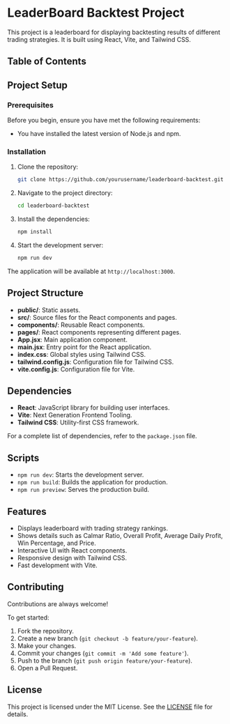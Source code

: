 # LeaderBoard Backtest Project

This project is a leaderboard for displaying backtesting results of different trading strategies. It is built using React, Vite, and Tailwind CSS.

## Table of Contents


## Project Setup

### Prerequisites

Before you begin, ensure you have met the following requirements:

- You have installed the latest version of Node.js and npm.

### Installation

1. Clone the repository:

    ```bash
    git clone https://github.com/yourusername/leaderboard-backtest.git
    ```

2. Navigate to the project directory:

    ```bash
    cd leaderboard-backtest
    ```

3. Install the dependencies:

    ```bash
    npm install
    ```

4. Start the development server:

    ```bash
    npm run dev
    ```

The application will be available at `http://localhost:3000`.

## Project Structure


- **public/**: Static assets.
- **src/**: Source files for the React components and pages.
- **components/**: Reusable React components.
- **pages/**: React components representing different pages.
- **App.jsx**: Main application component.
- **main.jsx**: Entry point for the React application.
- **index.css**: Global styles using Tailwind CSS.
- **tailwind.config.js**: Configuration file for Tailwind CSS.
- **vite.config.js**: Configuration file for Vite.

## Dependencies

- **React**: JavaScript library for building user interfaces.
- **Vite**: Next Generation Frontend Tooling.
- **Tailwind CSS**: Utility-first CSS framework.

For a complete list of dependencies, refer to the `package.json` file.

## Scripts

- `npm run dev`: Starts the development server.
- `npm run build`: Builds the application for production.
- `npm run preview`: Serves the production build.

## Features

- Displays leaderboard with trading strategy rankings.
- Shows details such as Calmar Ratio, Overall Profit, Average Daily Profit, Win Percentage, and Price.
- Interactive UI with React components.
- Responsive design with Tailwind CSS.
- Fast development with Vite.

## Contributing

Contributions are always welcome!

To get started:

1. Fork the repository.
2. Create a new branch (`git checkout -b feature/your-feature`).
3. Make your changes.
4. Commit your changes (`git commit -m 'Add some feature'`).
5. Push to the branch (`git push origin feature/your-feature`).
6. Open a Pull Request.

## License

This project is licensed under the MIT License. See the [LICENSE](LICENSE) file for details.

